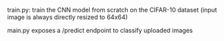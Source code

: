 train.py: train the CNN model from scratch on the CIFAR-10 dataset (input image is always directly resized to 64x64)

main.py exposes a /predict endpoint to classify uploaded images